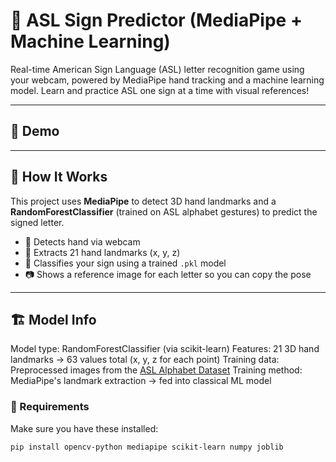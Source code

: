 # 🤟 ASL Sign Predictor (MediaPipe + Machine Learning)

Real-time American Sign Language (ASL) letter recognition game using your webcam, powered by MediaPipe hand tracking and a machine learning model. Learn and practice ASL one sign at a time with visual references!

---

## 📸 Demo



---

## 🧠 How It Works

This project uses **MediaPipe** to detect 3D hand landmarks and a **RandomForestClassifier** (trained on ASL alphabet gestures) to predict the signed letter.

- 👋 Detects hand via webcam
- 📍 Extracts 21 hand landmarks (x, y, z)
- 🧠 Classifies your sign using a trained `.pkl` model
- 📷 Shows a reference image for each letter so you can copy the pose

---

## 🏗️ Model Info

Model type: RandomForestClassifier (via scikit-learn)
Features: 21 3D hand landmarks → 63 values total (x, y, z for each point)
Training data: Preprocessed images from the [ASL Alphabet Dataset](https://www.kaggle.com/datasets/grassknoted/asl-alphabet)
Training method: MediaPipe's landmark extraction → fed into classical ML model

### 🔧 Requirements

Make sure you have these installed:

```bash
pip install opencv-python mediapipe scikit-learn numpy joblib
